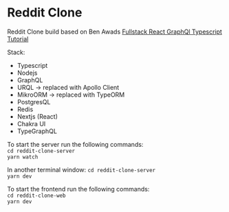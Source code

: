 # Reddit Clone

Reddit Clone build based on Ben Awads [Fullstack React GraphQl Typescript Tutorial](https://www.youtube.com/watch?v=I6ypD7qv3Z8&t=1430s)

Stack:

- Typescript
- Nodejs
- GraphQL
- URQL -> replaced with Apollo Client
- MikroORM -> replaced with TypeORM
- PostgresQL
- Redis
- Nextjs (React)
- Chakra UI
- TypeGraphQL

To start the server run the following commands: <br>
`cd reddit-clone-server` <br>
`yarn watch` <br>

In another terminal window:
`cd reddit-clone-server` <br>
`yarn dev` <br>

To start the frontend run the following commands: <br>
`cd reddit-clone-web` <br>
`yarn dev`
